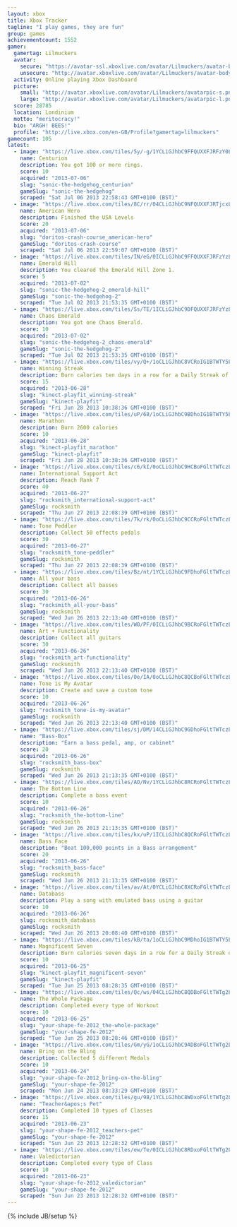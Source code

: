 ```yaml
---
layout: xbox
title: Xbox Tracker
tagline: "I play games, they are fun"
group: games
achievementcount: 1552
gamer: 
  gamertag: Lilmuckers
  avatar: 
    secure: "https://avatar-ssl.xboxlive.com/avatar/Lilmuckers/avatar-body.png"
    unsecure: "http://avatar.xboxlive.com/avatar/Lilmuckers/avatar-body.png"
  activity: Online playing Xbox Dashboard
  picture: 
    small: "http://avatar.xboxlive.com/avatar/Lilmuckers/avatarpic-s.png"
    large: "http://avatar.xboxlive.com/avatar/Lilmuckers/avatarpic-l.png"
  score: 28785
  location: Londinium
  motto: "meritocracy!"
  bio: "ARGH! BEES!"
  profile: "http://live.xbox.com/en-GB/Profile?gamertag=lilmuckers"
gamecount: 105
latest: 
  - image: "https://live.xbox.com/tiles/5y/-g/1YCLiGJhbC9FFQUXXFJRFzY0L2FjaC8wLzEAAAAA5+fn+s8v-A==.jpg"
    name: Centurion
    description: You got 100 or more rings.
    score: 10
    acquired: "2013-07-06"
    slug: "sonic-the-hedgehog_centurion"
    gameSlug: "sonic-the-hedgehog"
    scraped: "Sat Jul 06 2013 22:58:43 GMT+0100 (BST)"
  - image: "https://live.xbox.com/tiles/8C/rr/04CLiGJhbC9NFQUXXFJRTjcxL2FjaC8wLzkAAAAA5+fn-MQq6w==.jpg"
    name: American Hero
    description: Finished the USA Levels
    score: 20
    acquired: "2013-07-06"
    slug: "doritos-crash-course_american-hero"
    gameSlug: "doritos-crash-course"
    scraped: "Sat Jul 06 2013 22:59:07 GMT+0100 (BST)"
  - image: "https://live.xbox.com/tiles/IN/eG/0ICLiGJhbC9FFQUXXFJRFzYzL2FjaC8wLzEAAAAA5+fn-6nXOw==.jpg"
    name: Emerald Hill
    description: You cleared the Emerald Hill Zone 1.
    score: 5
    acquired: "2013-07-02"
    slug: "sonic-the-hedgehog-2_emerald-hill"
    gameSlug: "sonic-the-hedgehog-2"
    scraped: "Tue Jul 02 2013 21:53:35 GMT+0100 (BST)"
  - image: "https://live.xbox.com/tiles/Ss/TE/1ICLiGJhbC9DFQUXXFJRFzYzL2FjaC8wLzcAAAAA5+fn++vEUQ==.jpg"
    name: Chaos Emerald
    description: You got one Chaos Emerald.
    score: 10
    acquired: "2013-07-02"
    slug: "sonic-the-hedgehog-2_chaos-emerald"
    gameSlug: "sonic-the-hedgehog-2"
    scraped: "Tue Jul 02 2013 21:53:35 GMT+0100 (BST)"
  - image: "https://live.xbox.com/tiles/vy/Q+/1oCLiGJhbC8VCRoIG1BTWTY5L2FjaC8wLzNhAAAAAOfn5-kRJKM=.jpg"
    name: Winning Streak
    description: Burn calories ten days in a row for a Daily Streak of ten
    score: 15
    acquired: "2013-06-28"
    slug: "kinect-playfit_winning-streak"
    gameSlug: "kinect-playfit"
    scraped: "Fri Jun 28 2013 10:38:36 GMT+0100 (BST)"
  - image: "https://live.xbox.com/tiles/uP/68/1oCLiGJhbC9BDhoIG1BTWTY5L2FjaC8wLzQ1AAAAAOfn5-mT-qQ=.jpg"
    name: Marathon
    description: Burn 2600 calories
    score: 10
    acquired: "2013-06-28"
    slug: "kinect-playfit_marathon"
    gameSlug: "kinect-playfit"
    scraped: "Fri Jun 28 2013 10:38:36 GMT+0100 (BST)"
  - image: "https://live.xbox.com/tiles/c6/kI/0oCLiGJhbC9HCBoFGltTWTczL2FjaC8wLzIzAAAAAOfn5-0nqW8=.jpg"
    name: International Support Act
    description: Reach Rank 7
    score: 40
    acquired: "2013-06-27"
    slug: "rocksmith_international-support-act"
    gameSlug: rocksmith
    scraped: "Thu Jun 27 2013 22:08:39 GMT+0100 (BST)"
  - image: "https://live.xbox.com/tiles/7k/rk/0oCLiGJhbC9CCRoFGltTWTczL2FjaC8wLzM2AAAAAOfn5-3LSvI=.jpg"
    name: Tone Peddler
    description: Collect 50 effects pedals
    score: 30
    acquired: "2013-06-27"
    slug: "rocksmith_tone-peddler"
    gameSlug: rocksmith
    scraped: "Thu Jun 27 2013 22:08:39 GMT+0100 (BST)"
  - image: "https://live.xbox.com/tiles/Bz/nt/1YCLiGJhbC9FDhoFGltTWTczL2FjaC8wLzQxAAAAAOfn5-rCORs=.jpg"
    name: All your bass
    description: Collect all basses
    score: 30
    acquired: "2013-06-26"
    slug: "rocksmith_all-your-bass"
    gameSlug: rocksmith
    scraped: "Wed Jun 26 2013 22:13:40 GMT+0100 (BST)"
  - image: "https://live.xbox.com/tiles/W0/PF/0ICLiGJhbC9BCRoFGltTWTczL2FjaC8wLzM1AAAAAOfn5--qQ0c=.jpg"
    name: Art + Functionality
    description: Collect all guitars
    score: 30
    acquired: "2013-06-26"
    slug: "rocksmith_art-functionality"
    gameSlug: rocksmith
    scraped: "Wed Jun 26 2013 22:13:40 GMT+0100 (BST)"
  - image: "https://live.xbox.com/tiles/0e/IA/0oCLiGJhbC8QCBoFGltTWTczL2FjaC8wLzJkAAAAAOfn5-0v4s0=.jpg"
    name: Tone is My Avatar
    description: Create and save a custom tone
    score: 10
    acquired: "2013-06-26"
    slug: "rocksmith_tone-is-my-avatar"
    gameSlug: rocksmith
    scraped: "Wed Jun 26 2013 22:13:40 GMT+0100 (BST)"
  - image: "https://live.xbox.com/tiles/sj/DM/14CLiGJhbC9GDhoFGltTWTczL2FjaC8wLzQyAAAAAOfn5-jjMK4=.jpg"
    name: "Bass-Box"
    description: "Earn a bass pedal, amp, or cabinet"
    score: 20
    acquired: "2013-06-26"
    slug: "rocksmith_bass-box"
    gameSlug: rocksmith
    scraped: "Wed Jun 26 2013 21:13:35 GMT+0100 (BST)"
  - image: "https://live.xbox.com/tiles/AO/Nv/1YCLiGJhbC8RCRoFGltTWTczL2FjaC8wLzNlAAAAAOfn5-pA4xw=.jpg"
    name: The Bottom Line
    description: Complete a bass event
    score: 10
    acquired: "2013-06-26"
    slug: "rocksmith_the-bottom-line"
    gameSlug: rocksmith
    scraped: "Wed Jun 26 2013 21:13:35 GMT+0100 (BST)"
  - image: "https://live.xbox.com/tiles/kx/uP/1ICLiGJhbC8QCRoFGltTWTczL2FjaC8wLzNkAAAAAOfn5-ugG48=.jpg"
    name: Bass Face
    description: "Beat 100,000 points in a Bass arrangement"
    score: 20
    acquired: "2013-06-26"
    slug: "rocksmith_bass-face"
    gameSlug: rocksmith
    scraped: "Wed Jun 26 2013 21:13:35 GMT+0100 (BST)"
  - image: "https://live.xbox.com/tiles/av/At/0YCLiGJhbC8XCRoFGltTWTczL2FjaC8wLzNjAAAAAOfn5-4C8HY=.jpg"
    name: Databass
    description: Play a song with emulated bass using a guitar
    score: 10
    acquired: "2013-06-26"
    slug: rocksmith_databass
    gameSlug: rocksmith
    scraped: "Wed Jun 26 2013 20:08:40 GMT+0100 (BST)"
  - image: "https://live.xbox.com/tiles/kB/ta/1oCLiGJhbC9MDhoIG1BTWTY5L2FjaC8wLzQ4AAAAAOfn5-l1G4w=.jpg"
    name: Magnificent Seven
    description: Burn calories seven days in a row for a Daily Streak of seven
    score: 10
    acquired: "2013-06-25"
    slug: "kinect-playfit_magnificent-seven"
    gameSlug: "kinect-playfit"
    scraped: "Tue Jun 25 2013 08:28:35 GMT+0100 (BST)"
  - image: "https://live.xbox.com/tiles/Qc/ws/04CLiGJhbC8QDBoFGltTWTg2L2FjaC8wLzZkAAAAAOfn5-wDzF0=.jpg"
    name: The Whole Package
    description: Completed every type of Workout
    score: 10
    acquired: "2013-06-25"
    slug: "your-shape-fe-2012_the-whole-package"
    gameSlug: "your-shape-fe-2012"
    scraped: "Tue Jun 25 2013 08:28:46 GMT+0100 (BST)"
  - image: "https://live.xbox.com/tiles/Gm/yG/1oCLiGJhbC9ADBoFGltTWTg2L2FjaC8wLzY0AAAAAOfn5-mpbAY=.jpg"
    name: Bring on the Bling
    description: Collected 5 different Medals
    score: 10
    acquired: "2013-06-24"
    slug: "your-shape-fe-2012_bring-on-the-bling"
    gameSlug: "your-shape-fe-2012"
    scraped: "Mon Jun 24 2013 08:33:29 GMT+0100 (BST)"
  - image: "https://live.xbox.com/tiles/gu/98/1YCLiGJhbC8WDxoFGltTWTg2L2FjaC8wLzViAAAAAOfn5-pT754=.jpg"
    name: "Teacher&apos;s Pet"
    description: Completed 10 types of Classes
    score: 15
    acquired: "2013-06-23"
    slug: "your-shape-fe-2012_teachers-pet"
    gameSlug: "your-shape-fe-2012"
    scraped: "Sun Jun 23 2013 12:28:32 GMT+0100 (BST)"
  - image: "https://live.xbox.com/tiles/ew/Te/0ICLiGJhbC8RDxoFGltTWTg2L2FjaC8wLzVlAAAAAOfn5--xBGc=.jpg"
    name: Valedictorian
    description: Completed every type of Class
    score: 10
    acquired: "2013-06-23"
    slug: "your-shape-fe-2012_valedictorian"
    gameSlug: "your-shape-fe-2012"
    scraped: "Sun Jun 23 2013 12:28:32 GMT+0100 (BST)"
---
```

{% include JB/setup %}
